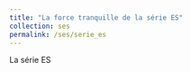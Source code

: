 ```yaml
---
title: "La force tranquille de la série ES"
collection: ses
permalink: /ses/serie_es
---
```


<p style="text-align:justify;">

La série ES

</p>


